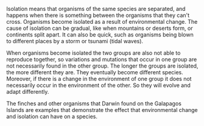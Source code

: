 Isolation means that organisms of the same species are separated, and happens when there is something between the organisms that they can't cross. Organisms become isolated as a result of environmental change. The cause of isolation can be gradual, like when mountains or deserts form, or continents split apart. It can also be quick, such as organisms being blown to different places by a storm or tsunami (tidal waves).

When organisms become isolated the two groups are also not able to reproduce together, so variations and mutations that occur in one group are not necessarily found in the other group. The longer the groups are isolated, the more different they are. They eventually become different species. Moreover, if there is a change in the environment of one group it does not necessarily occur in the environment of the other. So they will evolve and adapt differently.

The finches and other organisms that Darwin found on the Galapagos Islands are examples that demonstrate the effect that environmental change and isolation can have on a species.
